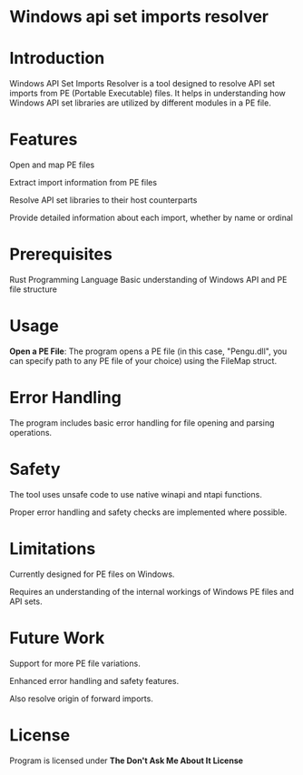 # Windows api set imports resolver
# Introduction
Windows API Set Imports Resolver is a tool designed to resolve API set imports from PE (Portable Executable) files. It helps in understanding how Windows API set libraries are utilized by different modules in a PE file.

# Features
Open and map PE files

Extract import information from PE files

Resolve API set libraries to their host counterparts

Provide detailed information about each import, whether by name or ordinal
# Prerequisites
Rust Programming Language
Basic understanding of Windows API and PE file structure
# Usage
**Open a PE File**: The program opens a PE file (in this case, "Pengu.dll", you can specify path to any PE file of your choice) using the FileMap struct.
# Error Handling
The program includes basic error handling for file opening and parsing operations.

# Safety
The tool uses unsafe code to use native winapi and ntapi functions.

Proper error handling and safety checks are implemented where possible.
# Limitations
Currently designed for PE files on Windows.

Requires an understanding of the internal workings of Windows PE files and API sets.
# Future Work
Support for more PE file variations.

Enhanced error handling and safety features.

Also resolve origin of forward imports.
# License
Program is licensed under **The Don't Ask Me About It License**